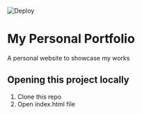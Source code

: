 ![Deploy](https://github.com/falghi/website-portfolio/workflows/Deploy/badge.svg?branch=master)
# My Personal Portfolio
A personal website to showcase my works

## Opening this project locally
1. Clone this repo
2. Open index.html file